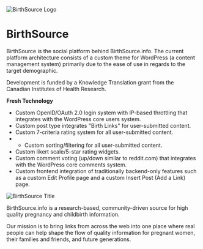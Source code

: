 ![BirthSource Logo](http://www.birthsource.info/wp-content/themes/birthsource/images/logo.png)

BirthSource
===========

BirthSource is the social platform behind BirthSource.info. The current platform architecture consists of a custom theme for WordPress (a content management system) primarily due to the ease of use in regards to the target demographic.

Development is funded by a Knowledge Translation grant from the Canadian Institutes of Health Research.

**Fresh Technology**

* Custom OpenID/OAuth 2.0 login system with IP-based throttling that integrates with the WordPress core users system.
* Custom post type integrates "Birth Links" for user-submitted content.
* Custom 7-criteria rating system for all user-submitted content.
* * Custom sorting/filtering for all user-submitted content.
* Custom likert scale/5-star rating widgets.
* Custom comment voting (up/down similar to reddit.com) that integrates with the WordPress core comments system.
* Custom frontend integration of traditionally backend-only features such as a custom Edit Profile page and a custom Insert Post (Add a Link) page.

![BirthSource Title](http://www.birthsource.info/wp-content/themes/birthsource/images/title.png)

BirthSource.info is a research-based, community-driven source for high quality pregnancy and childbirth information.

Our mission is to bring links from across the web into one place where real people can help shape the flow of quality information for pregnant women, their families and friends, and future generations.
